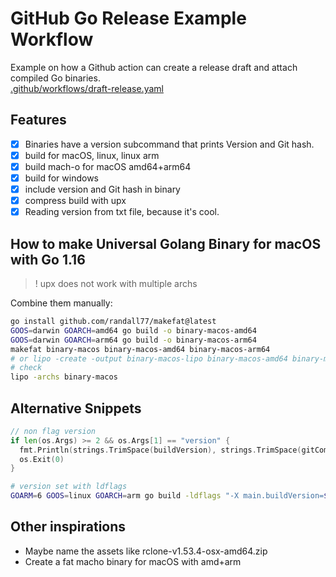 # GitHub Go Release Example Workflow
Example on how a Github action can create a release draft and attach compiled Go binaries.<br>
[.github/workflows/draft-release.yaml](/.github/workflows/draft-release.yaml)

## Features
- [x] Binaries have a version subcommand that prints Version and Git hash.
- [x] build for macOS, linux, linux arm
- [x] build mach-o for macOS amd64+arm64
- [x] build for windows
- [x] include version and Git hash in binary
- [x] compress build with upx
- [x] Reading version from txt file, because it's cool.

## How to make Universal Golang Binary for macOS with Go 1.16
> ! upx does not work with multiple archs

Combine them manually:
```bash
go install github.com/randall77/makefat@latest
GOOS=darwin GOARCH=amd64 go build -o binary-macos-amd64
GOOS=darwin GOARCH=arm64 go build -o binary-macos-arm64
makefat binary-macos binary-macos-amd64 binary-macos-arm64
# or lipo -create -output binary-macos-lipo binary-macos-amd64 binary-macos-arm64
# check
lipo -archs binary-macos
```

## Alternative Snippets
```go
// non flag version
if len(os.Args) >= 2 && os.Args[1] == "version" {
  fmt.Println(strings.TrimSpace(buildVersion), strings.TrimSpace(gitCommit))
  os.Exit(0)
}
```

```bash
# version set with ldflags
GOARM=6 GOOS=linux GOARCH=arm go build -ldflags "-X main.buildVersion=$INPUT_VERSION -X main.gitCommit=$GITHUB_SHA" -o ${NAME}-linux-arm
```

## Other inspirations
* Maybe name the assets like rclone-v1.53.4-osx-amd64.zip
* Create a fat macho binary for macOS with amd+arm
